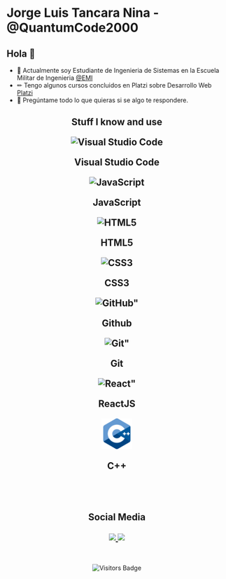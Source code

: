 # Jorge Luis Tancara Nina - @QuantumCode2000

## Hola 👋
<!--
Soy un chico boliviano apasionado por aprender sobre tecnología, puedes ver un poco de mi portafolio en programación [acá](https://kevinmorales.xyz/). En este momento te puedo ayudar sobre marketing digital, SEO y consejos para impulsar tu proyecto.-->

- 🚀 Actualmente soy Estudiante de Ingenieria de Sistemas en la Escuela Militar de Ingenieria [@EMI](https://www.emi.edu.bo/)
- ✏ Tengo algunos cursos concluidos en Platzi sobre Desarrollo Web  [Platzi](https://platzi.com)
- 💭 Pregúntame todo lo que quieras si se algo te respondere.


<h2 align="center">
<p>Stuff I know and use</p>
<div height="100px" width="200px"><img alt="Visual Studio Code" height="70px"  src="https://user-images.githubusercontent.com/674621/71187801-14e60a80-2280-11ea-94c9-e56576f76baf.png"/>
<p>Visual Studio Code</p></div>
<div height="100px" width="200px"><img alt="JavaScript" height="70px" src="https://www.freepnglogos.com/uploads/javascript-png/javascript-logo-transparent-logo-javascript-images-3.png"/>
<p>JavaScript</p></div>
<div height="100px" width="200px"><img alt="HTML5" height="70px" src="https://icones.pro/wp-content/uploads/2021/05/icone-html-orange.png" />
<p>HTML5</p></div>
<div height="100px" width="200px"><img alt="CSS3" height="70px" src="https://maxcdn.icons8.com/Share/icon/Logos//css31600.png" />
<p>CSS3</p></div>
<div height="100px" width="200px"><img alt=GitHub" height="70px" src="http://pngimg.com/uploads/github/github_PNG53.png" />
<p>Github</p></div>
<div height="100px" width="200px"><img alt=Git" height="70px" src="https://upload.wikimedia.org/wikipedia/commons/thumb/e/e0/Git-logo.svg/1280px-Git-logo.svg.png" />
<p>Git</p></div>
<div height="100px" width="200px"><img alt=React" height="70px" src="https://sc04.alicdn.com/kf/U0721a48732814105aae97d2245765dd2a.png"/>
<p>ReactJS</p></div>
<div height="100px" width="200px"><img alt=C++" height="70px" src="https://raw.githubusercontent.com/github/explore/80688e429a7d4ef2fca1e82350fe8e3517d3494d/topics/cpp/cpp.png" />
<p>C++</p></div>
<br> <br>
 

<p>Social Media</p>
<a href="https://www.linkedin.com/in/jorge-luis-tancara-nina-2700421b2/">
    <img src="https://img.shields.io/badge/LinkedIn-7289DA?style=for-the-badge&logo=linkedin&logoColor=white">
</a>
<a href="https://twitter.com/JorgeLuisTanca1">
    <img src="https://img.shields.io/badge/Twitter-E4405F?style=for-the-badge&logo=twitter&logoColor=white">
</a> </h2>

<br />
<p align="center">
<img src="https://komarev.com/ghpvc/?username=QuantumCode2000&style=flat-square&color=0066ff" alt="Visitors Badge"/>
</p>
